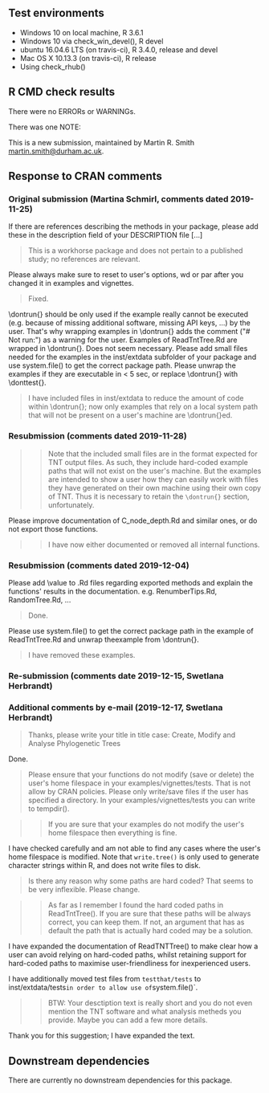## Test environments
* Windows 10 on local machine, R 3.6.1
* Windows 10 via check_win_devel(), R devel
* ubuntu 16.04.6 LTS (on travis-ci), R 3.4.0, release and devel
* Mac OS X 10.13.3 (on travis-ci), R release
* Using check_rhub()

## R CMD check results
There were no ERRORs or WARNINGs.

There was one NOTE:

This is a new submission, maintained by Martin R. Smith <martin.smith@durham.ac.uk>.

## Response to CRAN comments
### Original submission (Martina Schmirl, comments dated 2019-11-25)
If there are references describing the methods in your package, please
add these in the description field of your DESCRIPTION file [...]

> This is a workhorse package and does not pertain to a published study;
> no references are relevant.

Please always make sure to reset to user's options, wd or par after you
changed it in examples and vignettes.

> Fixed.

\dontrun{} should be only used if the example really cannot be executed
(e.g. because of missing additional software, missing API keys, ...) by
the user. That's why wrapping examples in \dontrun{} adds the comment
("# Not run:") as a warning for the user.
Examples of ReadTntTree.Rd are wrapped in \dontrun{}.
Does not seem necessary.
Please add small files needed for the examples in the inst/extdata
subfolder of your package and use system.file() to get the correct
package path.
Please unwrap the examples if they are executable in < 5 sec, or replace
\dontrun{} with \donttest{}.

> I have included files in inst/extdata to reduce the amount of code within
> \dontrun{}; now only examples that rely on a local system path that will
> not be present on a user's machine are \dontrun{}ed.

### Resubmission (comments dated 2019-11-28)
>> Note that the included small files are in the format expected for TNT output
>> files.  As such, they include hard-coded example paths that will not exist 
>> on the user's machine.  But the examples are intended to show a user how they
>> can easily work with files they have generated on their own machine using
>> their own copy of TNT.  Thus it is necessary to retain the `\dontrun{}` 
>> section, unfortunately.

Please improve documentation of C_node_depth.Rd and similar ones, or do
not export those functions.

>> I have now either documented or removed all internal functions.

### Resubmission (comments dated 2019-12-04)

Please add \value to .Rd files regarding exported methods and explain
the functions' results in the documentation.
e.g. RenumberTips.Rd, RandomTree.Rd, ...
> Done.

Please use system.file() to get the correct package path in the example
of ReadTntTree.Rd and unwrap theexample from \dontrun{}.
> I have removed these examples.

### Re-submission (comments date 2019-12-15, Swetlana Herbrandt)
### Additional comments by e-mail (2019-12-17, Swetlana Herbrandt)

> Thanks, please write your title in title case:
> Create, Modify and Analyse Phylogenetic Trees

Done.

> Please ensure that your functions do not modify (save or delete) the
> user's home filespace in your examples/vignettes/tests. That is not
> allow by CRAN policies. Please only write/save files if the user has
> specified a directory. In your examples/vignettes/tests you can write to
> tempdir().

>> If you are sure that your examples do not modify the user's home
>> filespace then everything is fine.

I have checked carefully and am not able to find any cases where the 
user's home filespace is modified.
Note that `write.tree()` is only used to generate character strings
within R, and does not write files to disk.

> Is there any reason why some paths are hard coded? That seems to be very
> inflexible. Please change.

>> As far as I remember I found the hard coded paths in ReadTntTree(). If
>> you are sure that these paths will be always correct, you can keep them.
>> If not, an argument that has as default the path that is actually hard
>> coded may be a solution.

I have expanded the documentation of ReadTNTTree() to make clear how a
user can avoid relying on hard-coded paths, whilst retaining support for
hard-coded paths to maximise user-friendliness for inexperienced users. 

I have additionally moved test files from `testthat/tests` to 
inst/extdata/tests` in order to allow use of `system.file()`.

>>BTW: Your desctiption text is really short and you do not even mention
>>the TNT software and what analysis metheds you provide. Maybe you can
>>add a few more details.

Thank you for this suggestion; I have expanded the text.

## Downstream dependencies
There are currently no downstream dependencies for this package.
